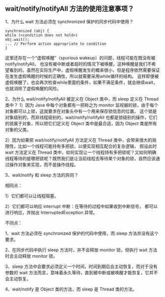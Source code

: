 ## wait/notify/notifyAll 方法的使用注意事项？

1、为什么 wait 方法必须在 synchronized 保护的同步代码中使用？

```
synchronized (obj) {
while (<condition does not hold>)
obj.wait();
... // Perform action appropriate to condition
}

```
这里还存在一个“虚假唤醒”（spurious wakeup）的问题，线程可能在既没有被notify/notifyAll，
也没有被中断或者超时的情况下被唤醒，这种唤醒是我们不希望看到的。虽然在实际生产中，虚假唤醒发生的概率很小，但是程序依然需要保证在发生虚假唤醒的时候的正确性，所以就需要采用while循环的结构。
这样即便被虚假唤醒了，也会再次检查while里面的条件，如果不满足条件，就会继续wait，也就消除了虚假唤醒的风险。

2、为什么 wait/notify/notifyAll 被定义在 Object 类中，而 sleep 定义在 Thread 类中？
1）因为 Java 中每个对象都有一把称之为 monitor 监视器的锁，由于每个对象都可以上锁，这就要求在对象头中有一个用来保存锁信息的位置。
这个锁是对象级别的，而非线程级别的，wait/notify/notifyAll 也都是锁级别的操作，它们的锁属于对象，所以把它们定义在 Object 类中是最合适，因为 Object 类是所有对象的父类。

2）因为如果把 wait/notify/notifyAll 方法定义在 Thread 类中，会带来很大的局限性，比如一个线程可能持有多把锁，以便实现相互配合的复杂逻辑，
假设此时 wait 方法定义在 Thread 类中，如何实现让一个线程持有多把锁呢？又如何明确线程等待的是哪把锁呢？既然我们是让当前线程去等待某个对象的锁，自然应该通过操作对象来实现，而不是操作线程。



3、wait/notify 和 sleep 方法的异同？

相同点：

1）它们都可以让线程阻塞。

2）它们都可以响应 interrupt 中断：在等待的过程中如果收到中断信号， 都可以进行响应，并抛出 InterruptedException 异常。

不同点：

1、wait 方法必须在 synchronized 保护的代码中使用，而 sleep 方法并没有这个要求。

2、在同步代码中执行 sleep 方法时，并不会释放 monitor 锁，但执行 wait 方法时会主动释放 monitor 锁。

3、sleep 方法中会要求必须定义一个时间，时间到期后会主动恢复，而对于没有参数的 wait 方法而言，意味着永久等待，直到被中断或被唤醒才能恢复，它并不会主动恢复。

4、wait/notify 是 Object 类的方法，而 sleep 是 Thread 类的方法。